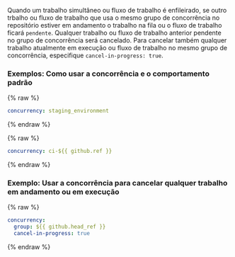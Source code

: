 Quando um trabalho simultâneo ou fluxo de trabalho é enfileirado, se outro trbalho ou fluxo de trabalho que usa o mesmo grupo de concorrência no repositório estiver em andamento o trabalho na fila ou o fluxo de trabalho ficará `pendente`. Qualquer trabalho ou fluxo de trabalho anterior pendente no grupo de concorrência será cancelado. Para cancelar também qualquer trabalho atualmente em execução ou fluxo de trabalho no mesmo grupo de concorrência, especifique `cancel-in-progress: true`.

### Exemplos: Como usar a concorrência e o comportamento padrão

{% raw %}
```yaml
concurrency: staging_environment
```
{% endraw %}

{% raw %}
```yaml
concurrency: ci-${{ github.ref }}
```
{% endraw %}

### Exemplo: Usar a concorrência para cancelar qualquer trabalho em andamento ou em execução

{% raw %}
```yaml
concurrency: 
  group: ${{ github.head_ref }}
  cancel-in-progress: true
```
{% endraw %}
